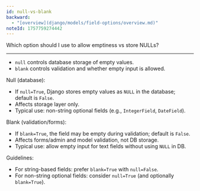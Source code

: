 ```yaml
---
id: null-vs-blank
backward:
  - "[overview](django/models/field-options/overview.md)"
noteId: 1757759274442
---
```


Which option should I use to allow emptiness vs store NULLs?

---

- `null` controls database storage of empty values.
- `blank` controls validation and whether empty input is allowed.

Null (database):
- If `null=True`, Django stores empty values as `NULL` in the database; default is `False`.
- Affects storage layer only.
- Typical use: non-string optional fields (e.g., `IntegerField`, `DateField`).

Blank (validation/forms):
- If `blank=True`, the field may be empty during validation; default is `False`.
- Affects forms/admin and model validation, not DB storage.
- Typical use: allow empty input for text fields without using `NULL` in DB.

Guidelines:
- For string-based fields: prefer `blank=True` with `null=False`.
- For non-string optional fields: consider `null=True` (and optionally `blank=True`). 